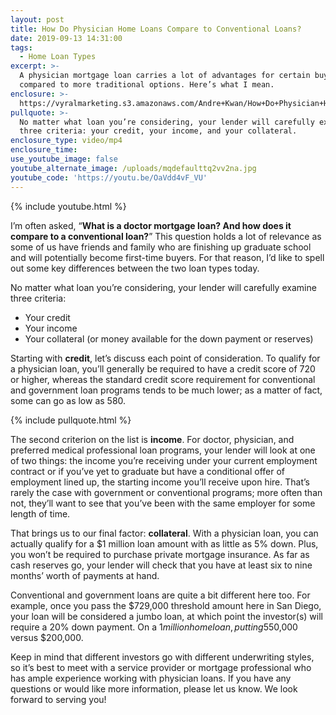 ```yaml
---
layout: post
title: How Do Physician Home Loans Compare to Conventional Loans?
date: 2019-09-13 14:31:00
tags:
  - Home Loan Types
excerpt: >-
  A physician mortgage loan carries a lot of advantages for certain buyers
  compared to more traditional options. Here’s what I mean.
enclosure: >-
  https://vyralmarketing.s3.amazonaws.com/Andre+Kwan/How+Do+Physician+Home+Loans+Compare+to+Conventional+Loans_.mp4
pullquote: >-
  No matter what loan you’re considering, your lender will carefully examine
  three criteria: your credit, your income, and your collateral.
enclosure_type: video/mp4
enclosure_time:
use_youtube_image: false
youtube_alternate_image: /uploads/mqdefaulttq2vv2na.jpg
youtube_code: 'https://youtu.be/OaVdd4vF_VU'
---
```


{% include youtube.html %}

I’m often asked, “**What is a doctor mortgage loan? And how does it compare to a conventional loan?**” This question holds a lot of relevance as some of us have friends and family who are finishing up graduate school and will potentially become first-time buyers. For that reason, I’d like to spell out some key differences between the two loan types today.&nbsp;

No matter what loan you’re considering, your lender will carefully examine three criteria:&nbsp;

* Your credit&nbsp;
* Your income&nbsp;
* Your collateral (or money available for the down payment or reserves)&nbsp;

Starting with **credit**, let’s discuss each point of consideration. To qualify for a physician loan, you’ll generally be required to have a credit score of 720 or higher, whereas the standard credit score requirement for conventional and government loan programs tends to be much lower; as a matter of fact, some can go as low as 580.&nbsp;

{% include pullquote.html %}

The second criterion on the list is **income**. For doctor, physician, and preferred medical professional loan programs, your lender will look at one of two things: the income you’re receiving under your current employment contract or if you’ve yet to graduate but have a conditional offer of employment lined up, the starting income you’ll receive upon hire. That’s rarely the case with government or conventional programs; more often than not, they’ll want to see that you’ve been with the same employer for some length of time.

That brings us to our final factor: **collateral**. With a physician loan, you can actually qualify for a $1 million loan amount with as little as 5% down. Plus, you won’t be required to purchase private mortgage insurance. As far as cash reserves go, your lender will check that you have at least six to nine months’ worth of payments at hand.&nbsp;

Conventional and government loans are quite a bit different here too. For example, once you pass the $729,000 threshold amount here in San Diego, your loan will be considered a jumbo loan, at which point the investor(s) will require a 20% down payment. On a $1 million home loan, putting 5% as opposed to 20% down is a massive difference—$50,000 versus $200,000.&nbsp;

Keep in mind that different investors go with different underwriting styles, so it’s best to meet with a service provider or mortgage professional who has ample experience working with physician loans. If you have any questions or would like more information, please let us know. We look forward to serving you\!